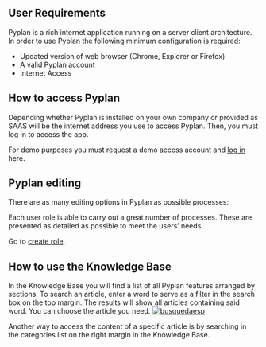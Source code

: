 ## User Requirements
Pyplan is a rich internet application running on a server client architecture.
In order to use Pyplan the following minimum configuration is required:
-  Updated version of web browser (Chrome, Explorer or Firefox)
-  A valid Pyplan account
-  Internet Access

## How to access Pyplan
Depending whether Pyplan is installed on your own company or provided as SAAS will be the internet address you use to access Pyplan.
Then, you must log in to access the app.

For demo purposes you must request a demo access account and [log in](http://www.cubeplat.com/cubeplanmilano/) here. 

## Pyplan editing
There are as many editing options in Pyplan as possible processes:

Each user role is able to carry out a great number of processes. These are presented as detailed as possible to meet the users’ needs.

Go to  [create role](http://www.cubeplat.com:8081/wiki/en/knowledge-base/role-manager-2/#New_Role).

## How to use the Knowledge Base

In the Knowledge Base you will find a list of all Pyplan features arranged by sections. To search an article, enter a word to serve as a filter in the search box on the top margin. The results will show all articles containing said word. You can choose the article you need.
[![busquedaesp](http://www.cubeplat.com:8081/wiki/wp-content/uploads/2016/12/busquedaesp.png)](http://www.cubeplat.com:8081/wiki/wp-content/uploads/2016/12/busquedaesp.png)

Another way to access the content of a specific article is by searching in the categories list on the right margin in the Knowledge Base.
<!--stackedit_data:
eyJoaXN0b3J5IjpbLTM5ODg1NTg4MCwtNDUxNjI1MTE2XX0=
-->